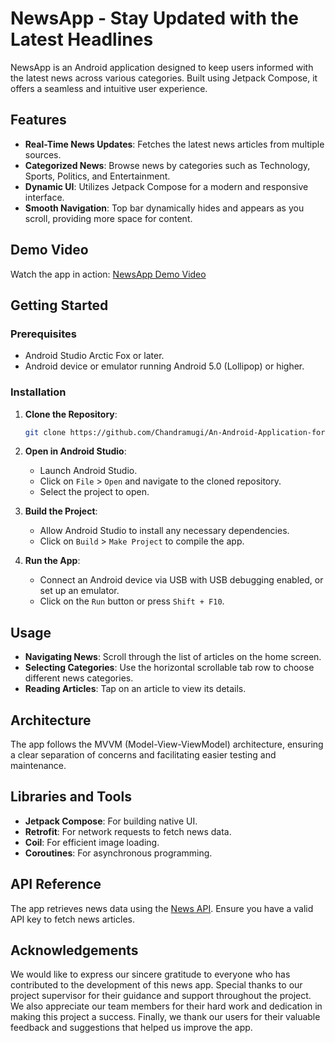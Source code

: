 # NewsApp - Stay Updated with the Latest Headlines

NewsApp is an Android application designed to keep users informed with the latest news across various categories. Built using Jetpack Compose, it offers a seamless and intuitive user experience.

## Features

- **Real-Time News Updates**: Fetches the latest news articles from multiple sources.
- **Categorized News**: Browse news by categories such as Technology, Sports, Politics, and Entertainment.
- **Dynamic UI**: Utilizes Jetpack Compose for a modern and responsive interface.
- **Smooth Navigation**: Top bar dynamically hides and appears as you scroll, providing more space for content.

## Demo Video

Watch the app in action: [NewsApp Demo Video](/demo.mp4)

## Getting Started

### Prerequisites

- Android Studio Arctic Fox or later.
- Android device or emulator running Android 5.0 (Lollipop) or higher.

### Installation

1. **Clone the Repository**:

   ```bash
   git clone https://github.com/Chandramugi/An-Android-Application-for-Keeping-Up-with-the-Latest-Headlines.git
   ```

2. **Open in Android Studio**:

   - Launch Android Studio.
   - Click on `File` > `Open` and navigate to the cloned repository.
   - Select the project to open.

3. **Build the Project**:

   - Allow Android Studio to install any necessary dependencies.
   - Click on `Build` > `Make Project` to compile the app.

4. **Run the App**:

   - Connect an Android device via USB with USB debugging enabled, or set up an emulator.
   - Click on the `Run` button or press `Shift + F10`.

## Usage

- **Navigating News**: Scroll through the list of articles on the home screen.
- **Selecting Categories**: Use the horizontal scrollable tab row to choose different news categories.
- **Reading Articles**: Tap on an article to view its details.

## Architecture

The app follows the MVVM (Model-View-ViewModel) architecture, ensuring a clear separation of concerns and facilitating easier testing and maintenance.

## Libraries and Tools

- **Jetpack Compose**: For building native UI.
- **Retrofit**: For network requests to fetch news data.
- **Coil**: For efficient image loading.
- **Coroutines**: For asynchronous programming.

## API Reference

The app retrieves news data using the [News API](https://newsapi.org/). Ensure you have a valid API key to fetch news articles.

## Acknowledgements

We would like to express our sincere gratitude to everyone who has contributed to the development of this news app. Special thanks to our project supervisor for their guidance and support throughout the project. We also appreciate our team members for their hard work and dedication in making this project a success. Finally, we thank our users for their valuable feedback and suggestions that helped us improve the app.
